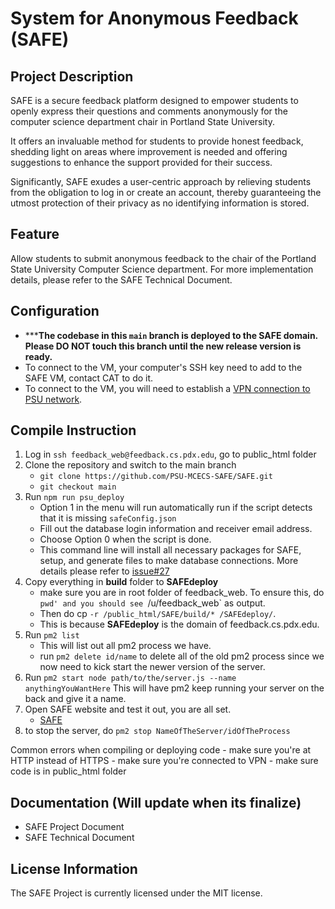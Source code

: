 # System for Anonymous Feedback (SAFE)

## Project Description
SAFE is a secure feedback platform designed to empower students to openly express their questions and comments anonymously for the computer science department chair in Portland State University.

It offers an invaluable method for students to provide honest feedback, shedding light on areas where improvement is needed and offering suggestions to enhance the support provided for their success.

Significantly, SAFE exudes a user-centric approach by relieving students from the obligation to log in or create an account, thereby guaranteeing the utmost protection of their privacy as no identifying information is stored.

## Feature
Allow students to submit anonymous feedback to the chair of the Portland State University Computer Science department. 
For more implementation details, please refer to the SAFE Technical Document.

## Configuration
   - *****The codebase in this `main` branch is deployed to the SAFE domain. Please DO NOT touch this branch until the new release version is ready.**
   - To connect to the VM, your computer's SSH key need to add to the SAFE VM, contact CAT to do it.
   - To connect to the VM, you will need to establish a [VPN connection to PSU network](https://cat.pdx.edu/services/network/vpn-services/). 

## Compile Instruction
1. Log in `ssh feedback_web@feedback.cs.pdx.edu`, go to public_html folder
2. Clone the repository and switch to the main branch 
      - `git clone https://github.com/PSU-MCECS-SAFE/SAFE.git`
      - `git checkout main`
4. Run `npm run psu_deploy`
      - Option 1 in the menu will run automatically run if the script detects that it is missing `safeConfig.json`
      - Fill out the database login information and receiver email address.
      - Choose Option 0 when the script is done.
      - This command line will install all necessary packages for SAFE, setup, and generate files to make database connections. More details please refer to [issue#27](https://github.com/PSU-MCECS-SAFE/SAFE/issues/27#issue-1697069201)
5. Copy everything in **build** folder to **SAFEdeploy** 
      - make sure you are in root folder of feedback_web. To ensure this, do `pwd' and you should see `/u/feedback_web` as output.
      - Then do cp `-r /public_html/SAFE/build/* /SAFEdeploy/`.
      - This is because **SAFEdeploy** is the domain of feedback.cs.pdx.edu.
7. Run `pm2 list`
      - This will list out all pm2 process we have.
      - run `pm2 delete id/name` to delete all of the old pm2 process since we now need to kick start the newer version of the server.
8. Run `pm2 start node path/to/the/server.js --name anythingYouWantHere` This will have pm2 keep running your server on the back and give it a name.
9. Open SAFE website and test it out, you are all set.
      - [SAFE](https://feedback.cs.pdx.edu/)
10. to stop the server, do `pm2 stop NameOfTheServer/idOfTheProcess`


   Common errors when compiling or deploying code
      - make sure you're at HTTP instead of HTTPS 
      - make sure you're connected to VPN
      - make sure code is in public_html folder

## Documentation (Will update when its finalize)
   - SAFE Project Document
   - SAFE Technical Document

## License Information
The SAFE Project is currently licensed under the MIT license.
